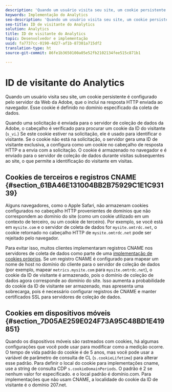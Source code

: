 ```yaml
---
description: 'Quando um usuário visita seu site, um cookie persistente é configurado pelo servidor da Web da Adobe, que o inclui na resposta HTTP enviada ao navegador. Esse cookie é definido no domínio especificado da coleta de dados. '
keywords: Implementação do Analytics
seo-description: 'Quando um usuário visita seu site, um cookie persistente é configurado pelo servidor da Web da Adobe, que o inclui na resposta HTTP enviada ao navegador. Esse cookie é definido no domínio especificado da coleta de dados. '
seo-title: ID de visitante do Analytics
solution: Analytics
title: ID de visitante do Analytics
topic: Desenvolvedor e implementação
uuid: fa7737cc-0190-4d27-af1b-87301a715df2
translation-type: ht
source-git-commit: 86fe1b3650100a05e52fb2102134fee515c871b1

---
```



# ID de visitante do Analytics

Quando um usuário visita seu site, um cookie persistente é configurado pelo servidor da Web da Adobe, que o inclui na resposta HTTP enviada ao navegador. Esse cookie é definido no domínio especificado da coleta de dados. 

Quando uma solicitação é enviada para o servidor de coleção de dados da Adobe, o cabeçalho é verificado para procurar um cookie da ID do visitante (`s_vi`.) Se este cookie estiver na solicitação, ele é usado para identificar o visitante. Se o cookie não está na solicitação, o servidor gera uma ID de visitante exclusiva, a configura como um cookie no cabeçalho de resposta HTTP e a envia com a solicitação. O cookie é armazenado no navegador e é enviado para o servidor de coleção de dados durante visitas subsequentes ao site, o que permite a identificação do visitante em visitas.

## Cookies de terceiros e registros CNAME {#section_61BA46E131004BB2B75929C1E1C93139}

Alguns navegadores, como o Apple Safari, não armazenam cookies configurados no cabeçalho HTTP provenientes de domínios que não correspondem ao domínio do site (como um cookie utilizado em um contexto de terceiro, ou um cookie de terceiro). Por exemplo, se você está em `mysite.com` e o servidor de coleta de dados for `mysite.omtrdc.net`, o cookie retornado no cabeçalho HTTP de `mysite.omtrdc.net` pode ser rejeitado pelo navegador.

Para evitar isso, muitos clientes implementaram registros CNAME nos servidores de coleta de dados como parte de uma [implementação de cookies próprios](https://marketing.adobe.com/resources/help/pt_BR/whitepapers/first_party_cookies/). Se um registro CNAME é configurado para mapear um nome de host no domínio do cliente para o servidor de coleção de dados (por exemplo, mapear `metrics.mysite.com` para `mysite.omtrdc.net`), o cookie da ID de visitante é armazenado, pois o domínio de coleção de dados agora corresponde ao domínio do site. Isso aumenta a probabilidade do cookie da ID de visitante ser armazenado, mas apresenta uma sobrecarga, pois é necessário configurar registros de CNAME e manter certificados SSL para servidores de coleção de dados.

## Cookies em dispositivos móveis {#section_7D05AE259E024F73A95C48BD1E419851}

Quando os dispositivos móveis são rastreados com cookies, há algumas configurações que você pode usar para modificar como a medição ocorre. O tempo de vida padrão do cookie é de 5 anos, mas você pode usar a variável de parâmetro de consulta de CL (`s.cookieLifetime`) para alterar esse padrão. Para definir o local do cookie para implementações cname, use a string de consulta CDP `s.cookieDomainPeriods`. O padrão é 2 se nenhum valor for especificado. e o local padrão é domínio.com. Para implementações que não usam CNAME, a localidade do cookie da ID de visitante é o domínio 207.net.
